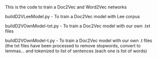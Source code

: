 This is the code to train a Doc2Vec and Word2Vec networks

buildD2VLeeModel.py - To train a Doc2Vec model with Lee corpus

buildD2VOwnModel-txt.py - To train a Doc2Vec model with our own .txt files

buildD2VOwnModel-t.py - To train a Doc2Vec model with our own .t files (the txt files have been processed to remove stopwords, convert to lemmas... and tokenized to list of sentences (each one is list of words)
